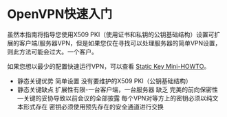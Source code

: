 # OpenVPN快速入门

虽然本指南将指导您使用X509 PKI（使用证书和私钥的公钥基础结构）设置可扩展的客户端/服务器VPN，但是如果您仅在寻找可以处理服务器的简单VPN设置，则此方法可能会过大。一个客户。

如果您想以最少的配置快速运行VPN，可以查看 [Static Key Mini-HOWTO](https://openvpn.net/community-resources/static-key-mini-howto/)。

* 静态关键优势
简单设置
没有要维护的X509 PKI（公钥基础结构）
* 静态关键缺点
扩展性有限-一台客户端，一台服务器
缺乏 完美的前向保密性 —关键的妥协导致以前会议的全部披露
每个VPN对等方上的密钥必须以纯文本形式存在
密钥必须使用预先存在的安全通道进行交换